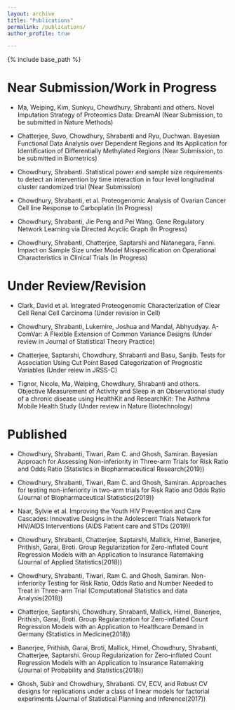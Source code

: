 ```yaml
---
layout: archive
title: "Publications"
permalink: /publications/
author_profile: true

---
```


{% include base_path %}

Near Submission/Work in Progress
======
* Ma, Weiping, Kim, Sunkyu, Chowdhury, Shrabanti and others. Novel Imputation Strategy of Proteomics Data: DreamAI (Near Submission, to be submitted in Nature Methods)

* Chatterjee, Suvo, Chowdhury, Shrabanti and Ryu, Duchwan. Bayesian Functional Data Analysis over Dependent Regions and Its Application for Identification of Differentially Methylated Regions (Near Submission, to be submitted in Biometrics)

* Chowdhury, Shrabanti. Statistical power and sample size requirements to detect an intervention by time interaction in four level longitudinal cluster randomized trial (Near Submission)

* Chowdhury, Shrabanti, et al. Proteogenomic Analysis of Ovarian Cancer Cell line Response to Carboplatin (In Progress)

* Chowdhury, Shrabanti, Jie Peng and Pei Wang. Gene Regulatory Network Learning via Directed Acyclic Graph (In Progress)

* Chowdhury, Shrabanti, Chatterjee, Saptarshi and Natanegara, Fanni. Impact on Sample Size under Model Misspecification on Operational Characteristics in Clinical Trials (In Progress)


Under Review/Revision
======
* Clark, David et al. Integrated Proteogenomic Characterization of Clear Cell Renal Cell Carcinoma (Under revision in Cell) 
	    
* Chowdhury, Shrabanti, Lukemire, Joshua and Mandal, Abhyudyay. A-ComVar: A Flexible Extension of Common Variance Designs (Under review in Journal of Statistical Theory Practice)	
           
* Chatterjee, Saptarshi, Chowdhury, Shrabanti and Basu, Sanjib. Tests for Association Using Cut Point Based Categorization of Prognostic Variables (Under reiew in JRSS-C)
       
* Tignor, Nicole, Ma, Weiping,  Chowdhury, Shrabanti and others. Objective Measurement of Activity and Sleep in an Observational study of a chronic disease using HealthKit and ResearchKit: The Asthma Mobile Health Study (Under review in Nature Biotechnology)
		

  
Published
======
* Chowdhury, Shrabanti, Tiwari, Ram C. and Ghosh, Samiran. Bayesian Approach for Assessing Non-inferiority in Three-arm Trials for Risk Ratio and Odds Ratio (Statistics in Biopharmaceutical Research(2019))
			
* Chowdhury, Shrabanti, Tiwari, Ram C. and Ghosh, Samiran. Approaches for testing non-inferiority in two-arm trials for Risk Ratio and Odds Ratio (Journal of Biopharmaceutical Statistics(2019))
			
* Naar, Sylvie et al. Improving the Youth HIV Prevention and Care Cascades: Innovative Designs in the Adolescent Trials Network for HIV/AIDS Interventions (AIDS Patient care and STDs (2019))
		 		
* Chowdhury, Shrabanti, Chatterjee, Saptarshi, Mallick, Himel, Banerjee, Prithish, Garai, Broti. Group Regularization for Zero-inflated Count Regression Models with an Application to Insurance Ratemaking (Journal of Applied Statistics(2018))
		 
			
* Chowdhury, Shrabanti, Tiwari, Ram C. and Ghosh, Samiran. Non-inferiority Testing for Risk Ratio, Odds Ratio and Number Needed to Treat in Three-arm Trial (Computational Statistics and data Analysis(2018))
			
* Chatterjee, Saptarshi, Chowdhury, Shrabanti, Mallick, Himel, Banerjee, Prithish, Garai, Broti. Group Regularization for Zero-inflated Count Regression Models with an Application to Healthcare Demand in Germany (Statistics in Medicine(2018))
			

* Banerjee, Prithish, Garai, Broti, Mallick, Himel, Chowdhury, Shrabanti, Chatterjee, Saptarshi.  Group Regularization for Zero-inflated Count Regression Models with an Application to Insurance Ratemaking (Journal of Probability and Statistics(2018))
			
* Ghosh, Subir and Chowdhury, Shrabanti. CV, ECV, and Robust CV designs for replications under a class of linear models for factorial experiments (Journal of Statistical Planning and Inference(2017))

